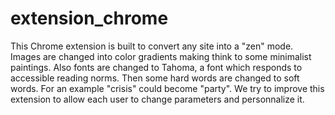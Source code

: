 # extension_chrome

This Chrome extension is built to convert any site into a "zen" mode.
Images are changed into color gradients making think to some minimalist paintings.
Also fonts are changed to Tahoma, a font which responds to accessible reading norms.
Then some hard words are changed to soft words. For an example "crisis" could become "party".
We try to improve this extension to allow each user to change parameters and personnalize it.
